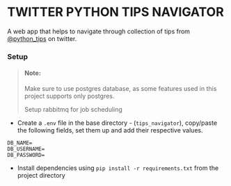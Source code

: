 # TWITTER PYTHON TIPS NAVIGATOR

A web app that helps to navigate through collection of tips from [@python_tips](https://twitter.com/python_tip) on twitter.

### Setup

> #### Note:
> Make sure to use postgres database, as some features used in this project supports only postgres.
>
> Setup rabbitmq for job scheduling

- Create a `.env` file in the base directory - (`tips_navigator`), copy/paste the following fields, set them up and add their respective values.
```
DB_NAME=
DB_USERNAME=
DB_PASSWORD=
```
- Install dependencies using `pip install -r requirements.txt` from the project directory